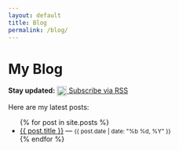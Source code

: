 ```yaml
---
layout: default
title: Blog
permalink: /blog/
---
```


# My Blog

**Stay updated:** 
<a href="https://sadishihab.github.io/feed.xml">
  <img src="https://upload.wikimedia.org/wikipedia/commons/4/43/Feed-icon.svg" alt="RSS Feed" width="20" style="vertical-align: middle;">
</a>
[Subscribe via RSS](https://sadishihab.github.io/feed.xml)

Here are my latest posts:

<ul>
  {% for post in site.posts %}
    <li>
      <a href="{{ post.url | relative_url }}">{{ post.title }}</a> — <small>{{ post.date | date: "%b %d, %Y" }}</small>
    </li>
  {% endfor %}
</ul>
